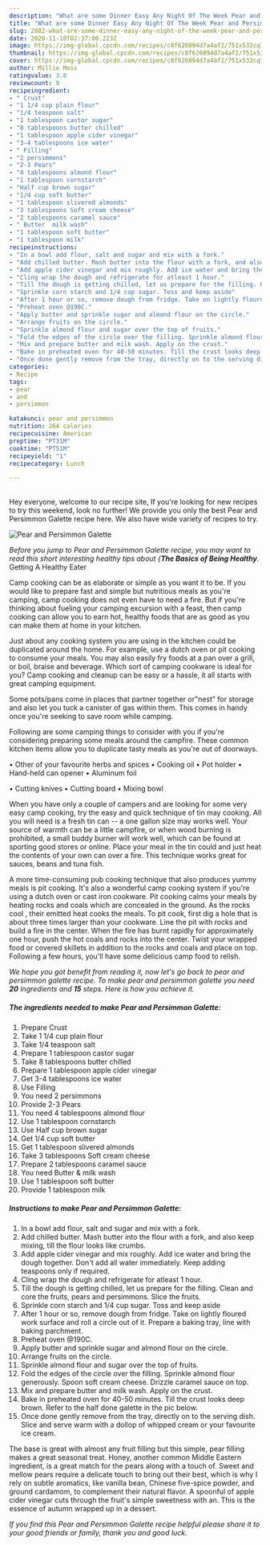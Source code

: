 ```yaml
---
description: "What are some Dinner Easy Any Night Of The Week Pear and Persimmon Galette"
title: "What are some Dinner Easy Any Night Of The Week Pear and Persimmon Galette"
slug: 2882-what-are-some-dinner-easy-any-night-of-the-week-pear-and-persimmon-galette
date: 2020-11-10T02:37:00.223Z
image: https://img-global.cpcdn.com/recipes/c8f626094d7a4af2/751x532cq70/pear-and-persimmon-galette-recipe-main-photo.jpg
thumbnail: https://img-global.cpcdn.com/recipes/c8f626094d7a4af2/751x532cq70/pear-and-persimmon-galette-recipe-main-photo.jpg
cover: https://img-global.cpcdn.com/recipes/c8f626094d7a4af2/751x532cq70/pear-and-persimmon-galette-recipe-main-photo.jpg
author: Millie Moss
ratingvalue: 3.8
reviewcount: 9
recipeingredient:
- " Crust"
- "1 1/4 cup plain flour"
- "1/4 teaspoon salt"
- "1 tablespoon castor sugar"
- "8 tablespoons butter chilled"
- "1 tablespoon apple cider vinegar"
- "3-4 tablespoons ice water"
- " Filling"
- "2 persimmons"
- "2-3 Pears"
- "4 tablespoons almond flour"
- "1 tablespoon cornstarch"
- "Half cup brown sugar"
- "1/4 cup soft butter"
- "1 tablespoon slivered almonds"
- "3 tablespoons Soft cream cheese"
- "2 tablespoons caramel sauce"
- " Butter  milk wash"
- "1 tablespoon soft butter"
- "1 tablespoon milk"
recipeinstructions:
- "In a bowl add flour, salt and sugar and mix with a fork."
- "Add chilled butter. Mash butter into the flour with a fork, and also keep mixing, till the flour looks like crumbs."
- "Add apple cider vinegar and mix roughly. Add ice water and bring the dough together. Don&#39;t add all water immediately. Keep adding teaspoons only if required."
- "Cling wrap the dough and refrigerate for atleast 1 hour."
- "Till the dough is getting chilled, let us prepare for the filling. Clean and core the fruits, pears and persimmons. Slice the fruits."
- "Sprinkle corn starch and 1/4 cup sugar. Toss and keep aside"
- "After 1 hour or so, remove dough from fridge. Take on lightly floured work surface and roll a circle out of it. Prepare a baking tray, line with baking parchment."
- "Preheat oven @190C."
- "Apply butter and sprinkle sugar and almond flour on the circle."
- "Arrange fruits on the circle."
- "Sprinkle almond flour and sugar over the top of fruits."
- "Fold the edges of the circle over the filling. Sprinkle almond flour generously. Spoon soft cream cheese. Drizzle caramel sauce on top."
- "Mix and prepare butter and milk wash. Apply on the crust."
- "Bake in preheated oven for 40-50 minutes. Till the crust looks deep brown. Refer to the half done galette in the pic below."
- "Once done gently remove from the tray, directly on to the serving dish. Slice and serve warm with a dollop of whipped cream or your favourite ice cream."
categories:
- Recipe
tags:
- pear
- and
- persimmon

katakunci: pear and persimmon 
nutrition: 264 calories
recipecuisine: American
preptime: "PT31M"
cooktime: "PT51M"
recipeyield: "1"
recipecategory: Lunch

---
```

<br>
Hey everyone, welcome to our recipe site, If you're looking for new recipes to try this weekend, look no further! We provide you only the best Pear and Persimmon Galette recipe here. We also have wide variety of recipes to try.
<br>


![Pear and Persimmon Galette](https://img-global.cpcdn.com/recipes/c8f626094d7a4af2/751x532cq70/pear-and-persimmon-galette-recipe-main-photo.jpg)

<i>Before you jump to Pear and Persimmon Galette recipe, you may want to read this short interesting healthy tips about {<strong>The Basics of Being Healthy</strong>.</i>
Getting A Healthy Eater

    
Camp cooking can be as elaborate or simple as you want it to be. If you would like to prepare fast and simple but nutritious meals as you're camping, camp cooking does not even have to need a fire. But if you're thinking about fueling your camping excursion with a feast, then camp cooking can allow you to earn hot, healthy foods that are as good as you can make them at home in your kitchen.

 Just about any cooking system you are using in the kitchen could be duplicated around the home. For example, use a dutch oven or pit cooking to consume your meals. You may also easily fry foods at a pan over a grill, or boil, braise and beverage. Which sort of camping cookware is ideal for you? Camp cooking and cleanup can be easy or a hassle, it all starts with great camping equipment.

Some pots/pans come in places that partner together or"nest" for storage and also let you tuck a canister of gas within them. This comes in handy once you're seeking to save room while camping.

Following are some camping things to consider with you if you're considering preparing some meals around the campfire. These common kitchen items allow you to duplicate tasty meals as you're out of doorways.


• Other of your favourite herbs and spices
• Cooking oil
• Pot holder
• Hand-held can opener
• Aluminum foil

• Cutting knives
• Cutting board
• Mixing bowl


When you have only a couple of campers and are looking for some very easy camp cooking, try the easy and quick technique of tin may cooking. All you will need is a fresh tin can -- a one gallon size may works well. Your source of warmth can be a little campfire, or when wood burning is prohibited, a small buddy burner will work well, which can be found at sporting good stores or online. Place your meal in the tin could and just heat the contents of your own can over a fire.  This technique works great for sauces, beans and tuna fish.

A more time-consuming pub cooking technique that also produces yummy meals is pit cooking.  It's also a wonderful camp cooking system if you're using a dutch oven or cast iron cookware. Pit cooking calms your meals by heating rocks and coals which are concealed in the ground. As the rocks cool , their emitted heat cooks the meals. To pit cook, first dig a hole that is about three times larger than your cookware. Line the pit with rocks and build a fire in the center. When the fire has burnt rapidly for approximately one hour, push the hot coals and rocks into the center. Twist your wrapped food or covered skillets in addition to the rocks and coals and place on top. Following a few hours, you'll have some delicious camp food to relish.


<i>We hope you got benefit from reading it, now let's go back to pear and persimmon galette recipe. To make pear and persimmon galette you need <strong>20</strong> ingredients and <strong>15</strong> steps. Here is how you achieve it.
</i>

##### The ingredients needed to make Pear and Persimmon Galette:

1. Prepare  Crust
1. Take 1 1/4 cup plain flour
1. Take 1/4 teaspoon salt
1. Prepare 1 tablespoon castor sugar
1. Take 8 tablespoons butter chilled
1. Prepare 1 tablespoon apple cider vinegar
1. Get 3-4 tablespoons ice water
1. Use  Filling
1. You need 2 persimmons
1. Provide 2-3 Pears
1. You need 4 tablespoons almond flour
1. Use 1 tablespoon cornstarch
1. Use Half cup brown sugar
1. Get 1/4 cup soft butter
1. Get 1 tablespoon slivered almonds
1. Take 3 tablespoons Soft cream cheese
1. Prepare 2 tablespoons caramel sauce
1. You need  Butter &amp; milk wash
1. Use 1 tablespoon soft butter
1. Provide 1 tablespoon milk


##### Instructions to make Pear and Persimmon Galette:

1. In a bowl add flour, salt and sugar and mix with a fork.
1. Add chilled butter. Mash butter into the flour with a fork, and also keep mixing, till the flour looks like crumbs.
1. Add apple cider vinegar and mix roughly. Add ice water and bring the dough together. Don&#39;t add all water immediately. Keep adding teaspoons only if required.
1. Cling wrap the dough and refrigerate for atleast 1 hour.
1. Till the dough is getting chilled, let us prepare for the filling. Clean and core the fruits, pears and persimmons. Slice the fruits.
1. Sprinkle corn starch and 1/4 cup sugar. Toss and keep aside
1. After 1 hour or so, remove dough from fridge. Take on lightly floured work surface and roll a circle out of it. Prepare a baking tray, line with baking parchment.
1. Preheat oven @190C.
1. Apply butter and sprinkle sugar and almond flour on the circle.
1. Arrange fruits on the circle.
1. Sprinkle almond flour and sugar over the top of fruits.
1. Fold the edges of the circle over the filling. Sprinkle almond flour generously. Spoon soft cream cheese. Drizzle caramel sauce on top.
1. Mix and prepare butter and milk wash. Apply on the crust.
1. Bake in preheated oven for 40-50 minutes. Till the crust looks deep brown. Refer to the half done galette in the pic below.
1. Once done gently remove from the tray, directly on to the serving dish. Slice and serve warm with a dollop of whipped cream or your favourite ice cream.


The base is great with almost any fruit filling but this simple, pear filling makes a great seasonal treat. Honey, another common Middle Eastern ingredient, is a great match for the pears along with a touch of. Sweet and mellow pears require a delicate touch to bring out their best, which is why I rely on subtle aromatics, like vanilla bean, Chinese five-spice powder, and ground cardamom, to complement their natural flavor. A spoonful of apple cider vinegar cuts through the fruit&#39;s simple sweetness with an. This is the essence of autumn wrapped up in a dessert. 

<i>If you find this Pear and Persimmon Galette recipe helpful please share it to your good friends or family, thank you and good luck.</i>
